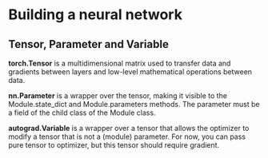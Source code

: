 # Building a neural network
## Tensor, Parameter and Variable

**torch.Tensor** is a multidimensional matrix used to transfer data and gradients between layers and low-level mathematical operations between data.

**nn.Parameter** is a wrapper over the tensor, making it visible to the Module.state_dict and Module.parameters methods. The parameter must be a field of the child class of the Module class.

**autograd.Variable** is a wrapper over a tensor that allows the optimizer to modify a tensor that is not a (module) parameter. For now, you can pass pure tensor to optimizer, but this tensor should require gradient.
